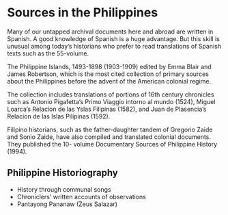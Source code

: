 # Sources in the Philippines

Many of our untapped archival documents here and abroad are written in Spanish. A good knowledge of Spanish is a huge advantage. But this skill is unusual among today’s historians who prefer to read translations of Spanish texts such as the 55-volume.

The Philippine Islands, 1493-1898 (1903-1909) edited by Emma Blair and James Robertson, which is the most cited collection of primary sources about the Philippines before the advent of the American colonial regime.

The collection includes translations of portions of 16th century chronicles such as Antonio Pigafetta’s Primo Viaggio intorno al mundo (1524), Miguel Loarca’s Relacion de las Yslas Filipinas (1582), and Juan de Plasencia’s Relacion de las Islas Pilipinas (1592).

Filipino historians, such as the father-daughter tandem of Gregorio Zaide and Sonio Zaide, have also compiled and translated colonial documents. They published the 10- volume Documentary Sources of Philippine History (1994).

## Philippine Historiography
- History through communal songs
- Chroniclers' written accounts of observations 
- Pantayong Pananaw (Zeus Salazar)
